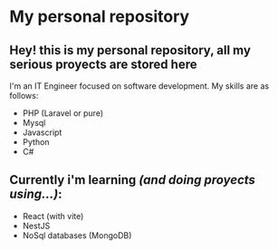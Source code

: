 # My personal repository

<!--
**JoGuev172/JoGuev172** is a ✨ _special_ ✨ repository because its `README.md` (this file) appears on your GitHub profile
Here are some ideas to get you started:

- 🔭 I’m currently working on ...
- 🌱 I’m currently learning ...
- 👯 I’m looking to collaborate on ...
- 🤔 I’m looking for help with ...
- 💬 Ask me about ...
- 📫 How to reach me: ...
- 😄 Pronouns: ...
- ⚡ Fun fact: ...
-->
## Hey! this is my personal repository, all my serious proyects are stored here

I'm an IT Engineer focused on software development. My skills are as follows:
- PHP (Laravel or pure)
- Mysql
- Javascript
- Python
- C#

## Currently i'm learning *(and doing proyects using...)*:
- React (with vite)
- NestJS
- NoSql databases (MongoDB)
